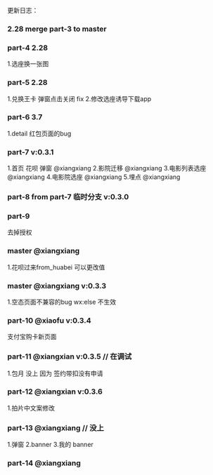 更新日志：
### 2.28 merge part-3 to master
### part-4 2.28
1.选座换一张图
### part-5 2.28
1.兑换王卡 弹窗点击关闭 fix
2.修改选座诱导下载app
### part-6 3.7
1.detail 红包页面的bug
### part-7  v:0.3.1
1.首页 花呗 弹窗 @xiangxiang
2.影院迁移 @xiangxiang
3.电影列表选座 @xiangxiang
4.电影院选座 @xiangxiang
5.埋点 @xiangxiang 

### part-8 from part-7 临时分支 v:0.3.0

### part-9
去掉授权

### master @xiangxiang
1.花呗过来from_huabei 可以更改值

### master @xiangxiang v:0.3.3
1.空态页面不兼容的bug wx:else 不生效

### part-10 @xiaofu v:0.3.4
支付宝购卡新页面

### part-11 @xiangxian v:0.3.5 // 在调试
1.包月 没上 因为 签约带扣没有申请

### part-12 @xiangxian v:0.3.6
1.拍片中文案修改

### part-13 @xiangxiang  // 没上 
1.弹窗
2.banner
3.我的 banner

### part-14 @xiangxiang 